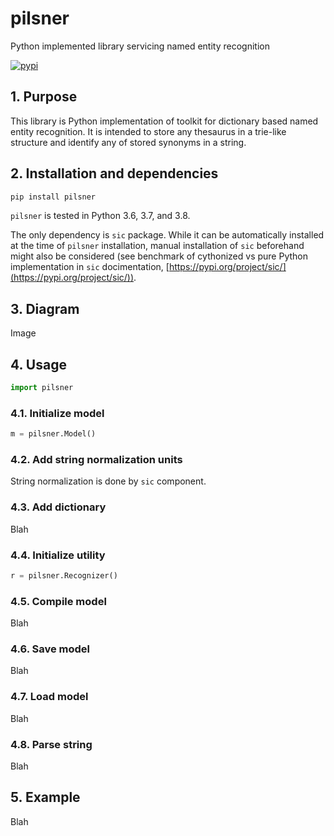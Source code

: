 # pilsner

Python implemented library servicing named entity recognition

[![pypi][pypi-img]][pypi-url]

[pypi-img]: https://img.shields.io/pypi/v/pilsner?style=plastic
[pypi-url]: https://pypi.org/project/pilsner/

## 1. Purpose

This library is Python implementation of toolkit for dictionary based named entity recognition. It is intended to store any thesaurus in a trie-like structure and identify any of stored synonyms in a string.

## 2. Installation and dependencies

```bash
pip install pilsner
```

`pilsner` is tested in Python 3.6, 3.7, and 3.8.

The only dependency is `sic` package. While it can be automatically installed at the time of `pilsner` installation, manual installation of `sic` beforehand might also be considered (see benchmark of cythonized vs pure Python implementation in `sic` docimentation, [https://pypi.org/project/sic/](https://pypi.org/project/sic/)).

## 3. Diagram

Image

## 4. Usage

```python
import pilsner
```

### 4.1. Initialize model

```python
m = pilsner.Model()
```

### 4.2. Add string normalization units

String normalization is done by `sic` component.

### 4.3. Add dictionary

Blah

### 4.4. Initialize utility

```python
r = pilsner.Recognizer()
```

### 4.5. Compile model

Blah

### 4.6. Save model

Blah

### 4.7. Load model

Blah

### 4.8. Parse string

Blah

## 5. Example

Blah
